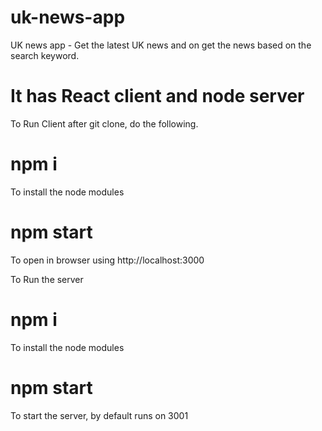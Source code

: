 # uk-news-app
UK news app - Get the latest UK news and on get the news based on the search keyword.

# It has React client and node server

To Run Client after git clone, do the following.

# npm i
To install the node modules 

# npm start
To open in browser using http://localhost:3000

To Run the server

# npm i
To install the node modules 

# npm start
To start the server, by default runs on 3001



